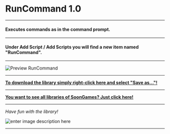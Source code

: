 # RunCommand 1.0
---
#### Executes commands as in the command prompt.
---
#### Under Add Script / Add Scripts you will find a new item named "RunCommand".
---

![Preview RunCommand](https://i.imgur.com/zsatv1f.gif)

---
**[To download the library simply right-click here and select "Save as..."!](https://github.com/SoonGames/quest_libraries/raw/master/RunCommand/RunCommand.aslx)**

---
**[You want to see all libraries of SoonGames? Just click here!](https://github.com/SoonGames/quest_libraries)**

---

*Have fun with the library!*

![enter image description here](https://i.imgur.com/lNRf4L7.png)

---